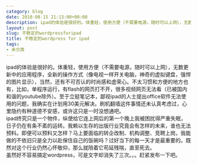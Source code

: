```yaml
---
category: blog
date: 2010-08-15 21:13:00+00:00
description: ipad的体验是很好的。体重轻，使用方便（不需要电源，随时可以上网），无数更新中
layout: post
slug: 不稳定的wordpressforipad
title: 不稳定的wordpress for ipad
tags:
- 未分类
---
```


ipad的体验是很好的。体重轻，使用方便（不需要电源，随时可以上网），无数更新中的应用程序，全新的操作方式（像电视一样开关电脑，神奇的虚拟键盘，强悍的图片显示），当然，还有不可否认的时尚感和虚荣心。不太习惯和方便的地方也有，比如，单程序运行，有flash的网页打不开，很多视频网页无法看（已被国内和谐的youtube除外）。至于立挺笔记本，鄙视ipad的人士提出office软件无法使用的问题，我确实在计划用30美元解决。刷机翻墙这件事情还未认真考虑过，心里隐约有种道德不安感，或许这只是一时没想通吧。  
      ipad终究只是一个物件，纵使给它连上网后的第一个晚上我被困扰得严重失眠，日子仍在有条不紊的运转。我赖以生存的出版行业究竟会有怎样的未来，谁也无法预料。即便可以预料又怎样？马上要面临的转企改制、机构调整、竞聘上岗，我能做的不依旧只是全力以赴保住自己的饭碗吗？过好当下的每一天才是最重要的。既然对这个行业仍然心怀敬仰，那么就陪着它苟延残喘，直至死去。  
      虽然好不容易搞定wordpress，可是文字却消失了三次。。。赶紧发布一下吧。
